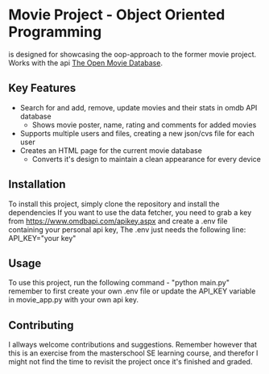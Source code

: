 # Movie Project - Object Oriented Programming
is designed for showcasing the oop-approach to the former movie project. Works with the api
[The Open Movie Database](https://www.omdbapi.com/).

## Key Features
* Search for and add, remove, update movies and their stats in omdb API database
  * Shows movie poster, name, rating and comments for added movies
* Supports multiple users and files, creating a new json/cvs file for each user
* Creates an HTML page for the current movie database
  * Converts it's design to maintain a clean appearance for every device
    

## Installation

To install this project, simply clone the repository and install the dependencies
If you want to use the data fetcher, you need to grab a key from https://www.omdbapi.com/apikey.aspx
and create a .env file containing your personal api key, The .env just needs the following line:
API_KEY="your key"

## Usage

To use this project, run the following command - "python main.py"
remember to first create your own .env file or update the API_KEY variable in movie_app.py
with your own api key.

## Contributing

I allways welcome contributions and suggestions. Remember however that this is an exercise
from the masterschool SE learning course, and therefor I might not find the time to revisit the project
once it's finished and graded.
